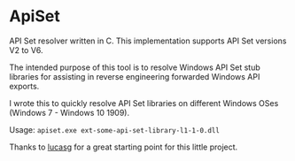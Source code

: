 # ApiSet

API Set resolver written in C. This implementation supports API Set versions V2 to V6.

The intended purpose of this tool is to resolve Windows API Set stub libraries for assisting in reverse engineering forwarded Windows API exports.

I wrote this to quickly resolve API Set libraries on different Windows OSes (Windows 7 - Windows 10 1909).

Usage:
`apiset.exe ext-some-api-set-library-l1-1-0.dll`

Thanks to [lucasg](https://github.com/lucasg) for a great starting point for this little project.
